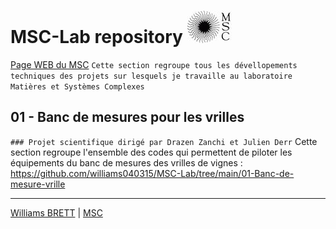 # MSC-Lab repository ![MSC](https://github.com/williams040315/MSC-Lab/blob/main/99-Medias/logo_msc.jpg)
[Page WEB du MSC](http://www.msc.univ-paris-diderot.fr/)
`Cette section regroupe tous les dévellopements techniques des projets sur lesquels je travaille au laboratoire Matières et Systèmes Complexes`

## 01 - Banc de mesures pour les vrilles 
`### Projet scientifique dirigé par Drazen Zanchi et Julien Derr`
Cette section regroupe l'ensemble des codes qui permettent de piloter les équipements du banc de mesures des vrilles de vignes : https://github.com/williams040315/MSC-Lab/tree/main/01-Banc-de-mesure-vrille

------------------------------------------------------------------------------------------------------------------------------------------
[Williams BRETT](williams.brett@univ-paris-diderot.fr) | [MSC](http://www.msc.univ-paris-diderot.fr/)
